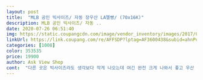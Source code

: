 ```yaml
---
layout: post 
title:  "MLB 공인 빅사이즈/ 자동 장우산 LA멜빵/ (70x16K)" 
description: MLB 공인 빅사이즈/ 자동 ..
date: 2020-07-26 06:51:40 
img: https://static.coupangcdn.com/image/vendor_inventory/images/2017/07/14/23/1/4143cea9-4586-4a29-8ddb-d5b0786a88b9.jpg 
linkUrl: https://link.coupang.com/re/AFFSDP?lptag=AF3600438&subid=ahnPublicAsk&pageKey=27094018&itemId=104633166&vendorItemId=3199815147&traceid=V0-113-ade8940ab507bab4 
categories: [1008] 
color: 353535 
price: 19900 
author: Ask View Shop 
cont:  "다른 곳은 빅사이즈라도 생각보다 작게 나오는데 여긴 완전 크게 나와서 좋고 우산 쓸때 버튼을 누르면 안정적이고 부드럽게 올라가서 좋아요 다른건 빠르게 올라가서 다칠 위험이 있는데 이건 다른것들보다 덜해서 다칠 위험이 적어요<br/>사용후기 우산크기에 비해 가벼워요... <br/> 그런데 우산접을때 걸리는 고리가 금방빠졌어요... <br/> 충격을 준 일도 없는데 넘 부실하게 만들었네요<br/>사용후기 우산크기에 비해 가벼워요<br/>속창살이 더 많던지 아니면 속창살이 더 굵어서 자동을 눌러 켰을때 든든히 받쳐주면서 뻗어야하는데 대가 얇은 느낌이라 손을 잡고 펼쳐야할것같아요... <br/> 그런느낌입니다... <br/> 2만원 가량하는데 상품에 비해 비싸요... <br/><br/>속창살이 더 많던지 아니면 속창살이 더 굵어서 자동을 눌러 켰을때 든든히 받쳐주면서 뻗어야하는데 대가 얇은 느낌이라 손을 잡고 펼쳐야할것같아요... <br/> 그런느낌입니다... <br/> 가격 2만원 비싸요... <br/><br/>우산 크기에 비해 속창살이 좀 약한듯해요... <br/><br/>우산이 커서 성인남자분들이나 고등학교다니는 남학생들 좋아하겠어요.<br/>.<br/><br/>제일 중요한 내구성이라 품질 너무 좋습니다 혹시 하자가 오는거 아닌가 했는데 상태도 좋고 프래임도 짱짱해서 좋아요!!<br/>" 
---
```

